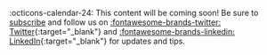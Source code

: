 :octicons-calendar-24: This content will be coming soon! Be sure to <a href="https://newsletter.madewithml.com" target="_blank">subscribe</a> and follow us on [:fontawesome-brands-twitter: Twitter](https://twitter.com/GokuMohandas){:target="_blank"} and [:fontawesome-brands-linkedin: LinkedIn](https://www.linkedin.com/in/goku){:target="_blank"} for updates and tips.
